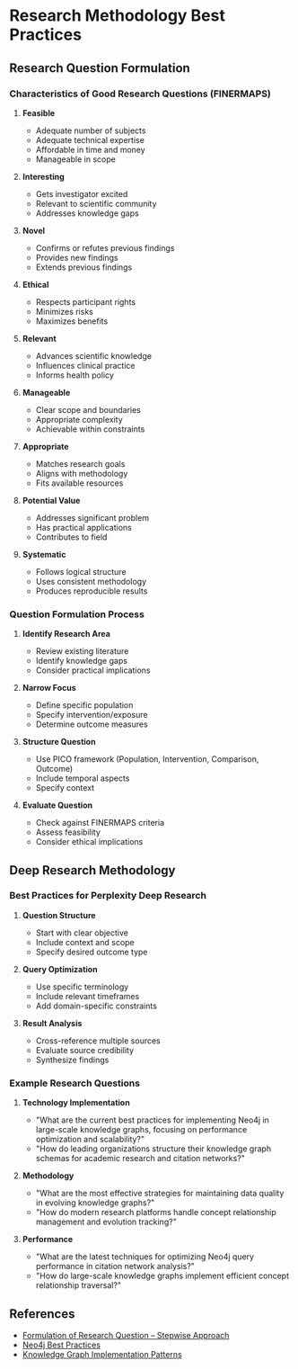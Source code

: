 # Research Methodology Best Practices

## Research Question Formulation

### Characteristics of Good Research Questions (FINERMAPS)
1. **Feasible**
   - Adequate number of subjects
   - Adequate technical expertise
   - Affordable in time and money
   - Manageable in scope

2. **Interesting**
   - Gets investigator excited
   - Relevant to scientific community
   - Addresses knowledge gaps

3. **Novel**
   - Confirms or refutes previous findings
   - Provides new findings
   - Extends previous findings

4. **Ethical**
   - Respects participant rights
   - Minimizes risks
   - Maximizes benefits

5. **Relevant**
   - Advances scientific knowledge
   - Influences clinical practice
   - Informs health policy

6. **Manageable**
   - Clear scope and boundaries
   - Appropriate complexity
   - Achievable within constraints

7. **Appropriate**
   - Matches research goals
   - Aligns with methodology
   - Fits available resources

8. **Potential Value**
   - Addresses significant problem
   - Has practical applications
   - Contributes to field

9. **Systematic**
   - Follows logical structure
   - Uses consistent methodology
   - Produces reproducible results

### Question Formulation Process
1. **Identify Research Area**
   - Review existing literature
   - Identify knowledge gaps
   - Consider practical implications

2. **Narrow Focus**
   - Define specific population
   - Specify intervention/exposure
   - Determine outcome measures

3. **Structure Question**
   - Use PICO framework (Population, Intervention, Comparison, Outcome)
   - Include temporal aspects
   - Specify context

4. **Evaluate Question**
   - Check against FINERMAPS criteria
   - Assess feasibility
   - Consider ethical implications

## Deep Research Methodology

### Best Practices for Perplexity Deep Research
1. **Question Structure**
   - Start with clear objective
   - Include context and scope
   - Specify desired outcome type

2. **Query Optimization**
   - Use specific terminology
   - Include relevant timeframes
   - Add domain-specific constraints

3. **Result Analysis**
   - Cross-reference multiple sources
   - Evaluate source credibility
   - Synthesize findings

### Example Research Questions
1. **Technology Implementation**
   - "What are the current best practices for implementing Neo4j in large-scale knowledge graphs, focusing on performance optimization and scalability?"
   - "How do leading organizations structure their knowledge graph schemas for academic research and citation networks?"

2. **Methodology**
   - "What are the most effective strategies for maintaining data quality in evolving knowledge graphs?"
   - "How do modern research platforms handle concept relationship management and evolution tracking?"

3. **Performance**
   - "What are the latest techniques for optimizing Neo4j query performance in citation network analysis?"
   - "How do large-scale knowledge graphs implement efficient concept relationship traversal?"

## References
- [Formulation of Research Question – Stepwise Approach](https://pmc.ncbi.nlm.nih.gov/articles/PMC6322175/)
- [Neo4j Best Practices](https://neo4j.com/docs/operations-manual/current/best-practices/)
- [Knowledge Graph Implementation Patterns](https://neo4j.com/blog/knowledge-graphs-implementation-patterns/) 
